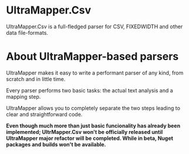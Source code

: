 # UltraMapper.Csv

UltraMapper.Csv is a full-fledged parser for CSV, FIXEDWIDTH and other data file-formats.

# About UltraMapper-based parsers

UltraMapper makes it easy to write a performant parser of any kind, from scratch and in little time.

Every parser performs two basic tasks: the actual text analysis and a mapping step.

UltraMapper allows you to completely separate the two steps leading to clear and straightforward code.

**Even though much more than just basic funcionality has already been implemented; UltrMapper.Csv won't be officially released until UltraMapper major refactor will be completed. While in beta, Nuget packages and builds won't be available.**
